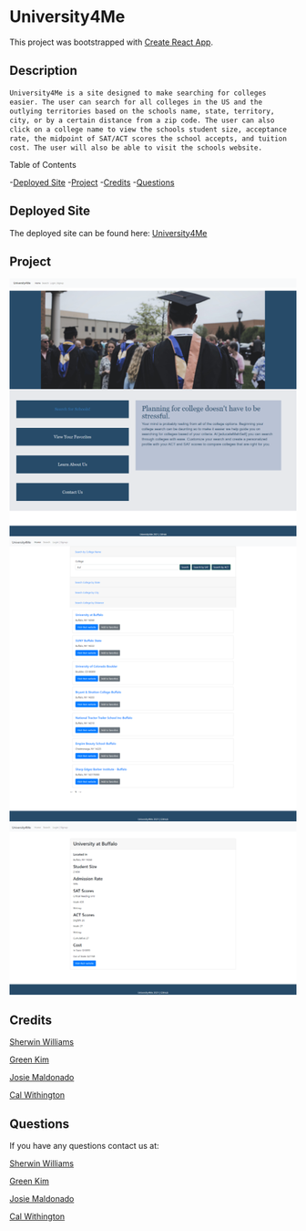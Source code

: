 # University4Me

This project was bootstrapped with [Create React App](https://github.com/facebook/create-react-app).

## Description
```
University4Me is a site designed to make searching for colleges easier. The user can search for all colleges in the US and the outlying territories based on the schools name, state, territory, city, or by a certain distance from a zip code. The user can also click on a college name to view the schools student size, acceptance rate, the midpoint of SAT/ACT scores the school accepts, and tuition cost. The user will also be able to visit the schools website.
```

Table of Contents

-[Deployed Site](#deployed)
-[Project](#project)
-[Credits](#credits)
-[Questions](#questions)

## Deployed Site
The deployed site can be found here:
[University4Me](https://agile-thicket-84742.herokuapp.com/)

## Project

![Homepage](./images/homepage.png)
![Search](./images/search.png)
![One School](./images/single-school.png)

## Credits

[Sherwin Williams](https://github.com/shrwnwilliams)

[Green Kim](https://github.com/greenkimparsons)

[Josie Maldonado](https://github.com/JosieMald)

[Cal Withington](https://github.com/scwithington)

## Questions

If you have any questions contact us at:

[Sherwin Williams](https://www.linkedin.com/in/sherwin-williams-08981a207/)

[Green Kim](https://www.linkedin.com/in/greenkim1/)

[Josie Maldonado](https://www.linkedin.com/in/josie-maldonado-437b909a/)

[Cal Withington](https://www.linkedin.com/in/cal-withington-642387207/)
